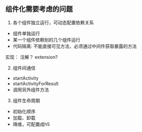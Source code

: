 ## 组件化需要考虑的问题

1. 各个组件独立运行，可动态配置依赖关系
- 组件单独运行
- 某一个组件依赖别的几个组件运行
- 代码隔离: 不能直接可见方法，必须通过中间件获取暴露的方法

实现：
  注解？
  extension?

2. 组件间通信
- startActivity
- startActivityForResult
- 调用另外组件方法

3. 组件生命周期
- 初始化顺序
- 加载、卸载
- 降维，可配置成h5
